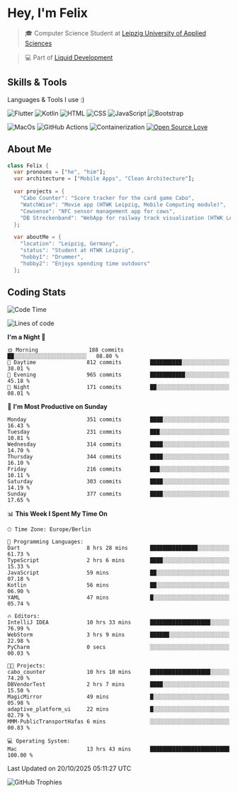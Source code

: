 # Hey, I'm Felix 
<!--
[![GitHub followers](https://img.shields.io/github/followers/flixcoo?style=social)](https://github.com/flixcoo)
[![GitHub stars](https://img.shields.io/github/stars/flixcoo?style=social)](https://github.com/flixcoo)
-->

> 🎓 Computer Science Student at [Leipzig University of Applied Sciences](https://htwk-leipzig.de)

>  💻 Part of [Liquid Development](https://github.com/LiquidDevelopmentDE)

<!-- ![Felix's GitHub stats](https://github-readme-stats.vercel.app/api?username=flixcoo&show_icons=true&theme=radical) -->
## Skills & Tools
Languages & Tools I use :)

![Flutter](https://img.shields.io/badge/Multi--Platform-Flutter-informational?style=flat&color=027DFD&logo=flutter&logoColor=027DFD)
![Kotlin](https://img.shields.io/badge/Android-Kotlin-informational?style=flat&color=7F52FF&logo=kotlin&logoColor=7F52FF)
![HTML](https://img.shields.io/badge/Web-HTML5-informational?style=flat&color=E34F26&logo=html5&logoColor=E34F26)
![CSS](https://img.shields.io/badge/Web-CSS3-informational?style=flat&color=F43059&logo=css&logoColor=F43059)
![JavaScript](https://img.shields.io/badge/Web-JavaScript-informational?style=flat&logo=javascript&color=F7DF1E)
![Bootstrap](https://img.shields.io/badge/Web-Bootstrap_5-informational?style=flat&color=7952B3&logo=bootstrap&logoColor=7952B3)

![MacOs](https://img.shields.io/badge/System-MacOS-informational?style=flat&logo=apple&logoColor=FFFFFF&color=222)
![GitHub Actions](https://img.shields.io/badge/CI/CD-GitHub_Actions-informational?style=flat&color=DD5D20&logo=github-actions&logoColor=DD5D20)
![Containerization](https://img.shields.io/badge/Containerization-Docker-informational?style=flat&color=2496ED&logo=docker&logoColor=2496ED)
[![Open Source Love](https://badges.frapsoft.com/os/v1/open-source.svg?v=102)](https://github.com/ellerbrock/open-source-badge/)

## About Me

```dart
class Felix {
  var pronouns = ["he", "him"];
  var architecture = ["Mobile Apps", "Clean Architecture"];

  var projects = {
    "Cabo Counter": "Score tracker for the card game Cabo",
    "WatchWise": "Movie app (HTWK Leipzig, Mobile Computing module)",
    "Cowsense": "NFC sensor management app for cows",
    "DB Streckenband": "WebApp for railway track visualization (HTWK Leipzig, Software Project module)"
  };

  var aboutMe = {
    "location": "Leipzig, Germany",
    "status": "Student at HTWK Leipzig",
    "hobby1": "Drummer",
    "hobby2": "Enjoys spending time outdoors"
  };
```

## Coding Stats
<!--START_SECTION:waka-->
![Code Time](http://img.shields.io/badge/Code%20Time-339%20hrs%2055%20mins-blue)

![Lines of code](https://img.shields.io/badge/From%20Hello%20World%20I%27ve%20Written-291.8%20thousand%20lines%20of%20code-blue)

**I'm a Night 🦉** 

```text
🌞 Morning                188 commits         ██░░░░░░░░░░░░░░░░░░░░░░░   08.80 % 
🌆 Daytime                812 commits         ██████████░░░░░░░░░░░░░░░   38.01 % 
🌃 Evening                965 commits         ███████████░░░░░░░░░░░░░░   45.18 % 
🌙 Night                  171 commits         ██░░░░░░░░░░░░░░░░░░░░░░░   08.01 % 
```
📅 **I'm Most Productive on Sunday** 

```text
Monday                   351 commits         ████░░░░░░░░░░░░░░░░░░░░░   16.43 % 
Tuesday                  231 commits         ███░░░░░░░░░░░░░░░░░░░░░░   10.81 % 
Wednesday                314 commits         ████░░░░░░░░░░░░░░░░░░░░░   14.70 % 
Thursday                 344 commits         ████░░░░░░░░░░░░░░░░░░░░░   16.10 % 
Friday                   216 commits         ███░░░░░░░░░░░░░░░░░░░░░░   10.11 % 
Saturday                 303 commits         ████░░░░░░░░░░░░░░░░░░░░░   14.19 % 
Sunday                   377 commits         ████░░░░░░░░░░░░░░░░░░░░░   17.65 % 
```


📊 **This Week I Spent My Time On** 

```text
🕑︎ Time Zone: Europe/Berlin

💬 Programming Languages: 
Dart                     8 hrs 28 mins       ███████████████░░░░░░░░░░   61.73 % 
TypeScript               2 hrs 6 mins        ████░░░░░░░░░░░░░░░░░░░░░   15.33 % 
JavaScript               59 mins             ██░░░░░░░░░░░░░░░░░░░░░░░   07.18 % 
Kotlin                   56 mins             ██░░░░░░░░░░░░░░░░░░░░░░░   06.90 % 
YAML                     47 mins             █░░░░░░░░░░░░░░░░░░░░░░░░   05.74 % 

🔥 Editors: 
IntelliJ IDEA            10 hrs 33 mins      ███████████████████░░░░░░   76.99 % 
WebStorm                 3 hrs 9 mins        ██████░░░░░░░░░░░░░░░░░░░   22.98 % 
PyCharm                  0 secs              ░░░░░░░░░░░░░░░░░░░░░░░░░   00.03 % 

🐱‍💻 Projects: 
cabo_counter             10 hrs 10 mins      ███████████████████░░░░░░   74.20 % 
DBVendorTest             2 hrs 7 mins        ████░░░░░░░░░░░░░░░░░░░░░   15.50 % 
MagicMirror              49 mins             █░░░░░░░░░░░░░░░░░░░░░░░░   05.98 % 
adaptive_platform_ui     22 mins             █░░░░░░░░░░░░░░░░░░░░░░░░   02.79 % 
MMM-PublicTransportHafas 6 mins              ░░░░░░░░░░░░░░░░░░░░░░░░░   00.83 % 

💻 Operating System: 
Mac                      13 hrs 43 mins      █████████████████████████   100.00 % 
```


 Last Updated on 20/10/2025 05:11:27 UTC
<!--END_SECTION:waka-->

![GitHub Trophies](https://github-profile-trophy.vercel.app/?username=flixcoo&theme=onedark&row=1)
